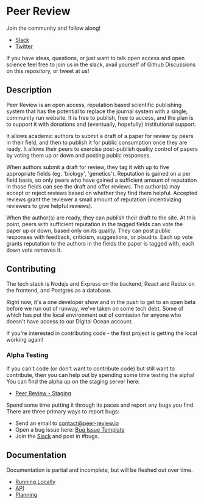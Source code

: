 # Peer Review

Join the community and follow along!

- [Slack](https://join.slack.com/t/peer-review-io/shared_invite/zt-1hocmaafn-7dr~wuqnasfFMRXygD_HxA)
- [Twitter](https://twitter.com/PeerReviewIo)

If you have ideas, questions, or just want to talk open access and open science
feel free to join us in the slack, avail yourself of Github Discussions on
this repository, or tweet at us!

## Description

Peer Review is an open access, reputation based scientific publishing system
that has the potential to replace the journal system with a single, community
run website.  It is free to publish, free to access, and the plan is to support
it with donations and (eventually, hopefully) institutional support.

It allows academic authors to submit a draft of a paper for review by peers in
their field, and then to publish it for public consumption once they are ready.
It allows their peers to exercise post-publish quality control of papers by
voting them up or down and posting public responses.

When authors submit a draft for review, they tag it with up to five appropriate
fields (eg. 'biology', 'genetics').  Reputation is gained on a per field basis,
so only peers who have gained a sufficient amount of reputation in those fields
can see the draft and offer reviews.  The author(s) may accept or reject
reviews based on whether they find them helpful.  Accepted reviews grant the
reviewer a small amount of reputation (incentivizing reviewers to give helpful
reviews).

When the author(s) are ready, they can publish their draft to the site.  At
this point, peers with sufficient reputation in the tagged fields can vote the
paper up or down, based only on its quality.  They can post public responses
with feedback, criticism, suggestions, or plaudits.  Each up vote grants
reputation to the authors in the fields the paper is tagged with, each down
vote removes it.

## Contributing

The tech stack is Nodejs and Express on the backend, React and Redux on the
frontend, and Postgres as a database. 

Right now, it's a one developer show and in the push to get to an open beta
before we run out of runway, we've taken on some tech debt.  Some of which has
put the local environment out of comission for anyone who doesn't have access
to our Digital Ocean account. 

If you're interested in contributing code - the first project is getting the local
working again!

### Alpha Testing

If you can't code (or don't want to contribute code) but still want to
contribute, then you can help out by spending some time testing the alpha!  You
can find the alpha up on the staging server here: 

- [Peer Review - Staging](https://staging.peer-review.io)

Spend some time putting it through its paces and report any bugs you find.
There are three primary ways to report bugs:

- Send an email to [contact@peer-review.io](mailto:contact@peer-review.io)
- Open a bug issue here: [Bug Issue Template](https://github.com/danielBingham/peerreview/issues/new?assignees=&labels=&template=bug_report.md)
- Join the [Slack](https://join.slack.com/t/peer-review-io/shared_invite/zt-1hocmaafn-7dr~wuqnasfFMRXygD_HxA) and post in #bugs.

## Documentation

Documentation is partial and incomplete, but will be fleshed out over time.

- [Running Locally](./documentation/running-locally.md)
- [API](./documentation/api/)
- [Planning](./documentation/planning)

